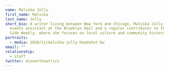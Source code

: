 ```yaml
---
name: Malvika Jolly
first_name: Malvika
last_name: Jolly
short_bio: A writer living between New York and Chicago, Malvika Jolly is the
  events assistant at the Brooklyn Rail and a regular contributor to the South
  Side Weekly, where she focuses on local culture and community history.
portraits:
  - media: 2020/11/malvika-jolly-headshot-bw
email: ""
relationship:
  - staff
twitter: dinnertheatrics
---
```

